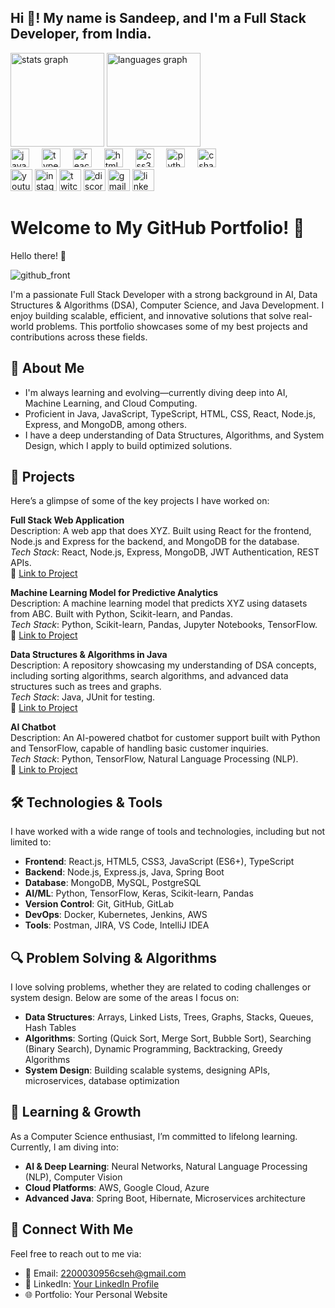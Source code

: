 <h2 align="left">Hi 👋! My name is Sandeep, and I'm a Full Stack Developer, from India.</h2>

<div align="left">
  <img src="https://github-readme-stats.vercel.app/api?username=yourusername&hide_title=false&hide_rank=false&show_icons=true&include_all_commits=true&count_private=true&disable_animations=false&theme=dracula&locale=en&hide_border=false" height="150" alt="stats graph" />
  <img src="https://github-readme-stats.vercel.app/api/top-langs?username=sandeep2864&locale=en&hide_title=false&layout=compact&card_width=320&langs_count=5&theme=dracula&hide_border=false" height="150" alt="languages graph" />
</div>

<div align="left">
  <img src="https://cdn.jsdelivr.net/gh/devicons/devicon/icons/javascript/javascript-original.svg" height="30" alt="javascript logo" />
  <img width="12" />
  <img src="https://cdn.jsdelivr.net/gh/devicons/devicon/icons/typescript/typescript-original.svg" height="30" alt="typescript logo" />
  <img width="12" />
  <img src="https://cdn.jsdelivr.net/gh/devicons/devicon/icons/react/react-original.svg" height="30" alt="react logo" />
  <img width="12" />
  <img src="https://cdn.jsdelivr.net/gh/devicons/devicon/icons/html5/html5-original.svg" height="30" alt="html5 logo" />
  <img width="12" />
  <img src="https://cdn.jsdelivr.net/gh/devicons/devicon/icons/css3/css3-original.svg" height="30" alt="css3 logo" />
  <img width="12" />
  <img src="https://cdn.jsdelivr.net/gh/devicons/devicon/icons/python/python-original.svg" height="30" alt="python logo" />
  <img width="12" />
  <img src="https://cdn.jsdelivr.net/gh/devicons/devicon/icons/csharp/csharp-original.svg" height="30" alt="csharp logo" />
</div>

<div align="left">
  <img src="https://img.shields.io/static/v1?message=Youtube&logo=youtube&label=&color=FF0000&logoColor=white&labelColor=&style=for-the-badge" height="35" alt="youtube logo" />
  <img src="https://img.shields.io/static/v1?message=Instagram&logo=instagram&label=&color=E4405F&logoColor=white&labelColor=&style=for-the-badge" height="35" alt="instagram logo" />
  <img src="https://img.shields.io/static/v1?message=Twitch&logo=twitch&label=&color=9146FF&logoColor=white&labelColor=&style=for-the-badge" height="35" alt="twitch logo" />
  <img src="https://img.shields.io/static/v1?message=Discord&logo=discord&label=&color=7289DA&logoColor=white&labelColor=&style=for-the-badge" height="35" alt="discord logo" />
  <img src="https://img.shields.io/static/v1?message=Gmail&logo=gmail&label=&color=D14836&logoColor=white&labelColor=&style=for-the-badge" height="35" alt="gmail logo" />
  <img src="https://img.shields.io/static/v1?message=LinkedIn&logo=linkedin&label=&color=0077B5&logoColor=white&labelColor=&style=for-the-badge" height="35" alt="linkedin logo" />
</div>

# Welcome to My GitHub Portfolio! 🎉
Hello there! 👋

![github_front](https://github.com/user-attachments/assets/1b5e5dd1-28a8-4ac0-aa51-0a0f4330cb06)

I'm a passionate Full Stack Developer with a strong background in AI, Data Structures & Algorithms (DSA), Computer Science, and Java Development. I enjoy building scalable, efficient, and innovative solutions that solve real-world problems. This portfolio showcases some of my best projects and contributions across these fields.

## 🚀 About Me
- <i class="fas fa-brain fa-3x"></i> I'm always learning and evolving—currently diving deep into AI, Machine Learning, and Cloud Computing.
- <i class="fas fa-code fa-3x"></i> Proficient in Java, JavaScript, TypeScript, HTML, CSS, React, Node.js, Express, and MongoDB, among others.
- <i class="fas fa-project-diagram fa-3x"></i> I have a deep understanding of Data Structures, Algorithms, and System Design, which I apply to build optimized solutions.

## 📂 Projects
Here’s a glimpse of some of the key projects I have worked on:

**Full Stack Web Application**  
Description: A web app that does XYZ. Built using React for the frontend, Node.js and Express for the backend, and MongoDB for the database.  
*Tech Stack*: React, Node.js, Express, MongoDB, JWT Authentication, REST APIs.  
🔗 [Link to Project](#)

**Machine Learning Model for Predictive Analytics**  
Description: A machine learning model that predicts XYZ using datasets from ABC. Built with Python, Scikit-learn, and Pandas.  
*Tech Stack*: Python, Scikit-learn, Pandas, Jupyter Notebooks, TensorFlow.  
🔗 [Link to Project](#)

**Data Structures & Algorithms in Java**  
Description: A repository showcasing my understanding of DSA concepts, including sorting algorithms, search algorithms, and advanced data structures such as trees and graphs.  
*Tech Stack*: Java, JUnit for testing.  
🔗 [Link to Project](#)

**AI Chatbot**  
Description: An AI-powered chatbot for customer support built with Python and TensorFlow, capable of handling basic customer inquiries.  
*Tech Stack*: Python, TensorFlow, Natural Language Processing (NLP).  
🔗 [Link to Project](#)

## 🛠️ Technologies & Tools
I have worked with a wide range of tools and technologies, including but not limited to:

- **Frontend**: React.js, HTML5, CSS3, JavaScript (ES6+), TypeScript
- **Backend**: Node.js, Express.js, Java, Spring Boot
- **Database**: MongoDB, MySQL, PostgreSQL
- **AI/ML**: Python, TensorFlow, Keras, Scikit-learn, Pandas
- **Version Control**: Git, GitHub, GitLab
- **DevOps**: Docker, Kubernetes, Jenkins, AWS
- **Tools**: Postman, JIRA, VS Code, IntelliJ IDEA

## 🔍 Problem Solving & Algorithms
I love solving problems, whether they are related to coding challenges or system design. Below are some of the areas I focus on:

- **Data Structures**: Arrays, Linked Lists, Trees, Graphs, Stacks, Queues, Hash Tables
- **Algorithms**: Sorting (Quick Sort, Merge Sort, Bubble Sort), Searching (Binary Search), Dynamic Programming, Backtracking, Greedy Algorithms
- **System Design**: Building scalable systems, designing APIs, microservices, database optimization

## 📖 Learning & Growth
As a Computer Science enthusiast, I’m committed to lifelong learning. Currently, I am diving into:

- **AI & Deep Learning**: Neural Networks, Natural Language Processing (NLP), Computer Vision
- **Cloud Platforms**: AWS, Google Cloud, Azure
- **Advanced Java**: Spring Boot, Hibernate, Microservices architecture

## 🔗 Connect With Me
Feel free to reach out to me via:

- 📧 Email: 2200030956cseh@gmail.com
- 💼 LinkedIn: [Your LinkedIn Profile](https://www.linkedin.com/in/contactseelamsandeep/)
- 🌐 Portfolio: Your Personal Website
